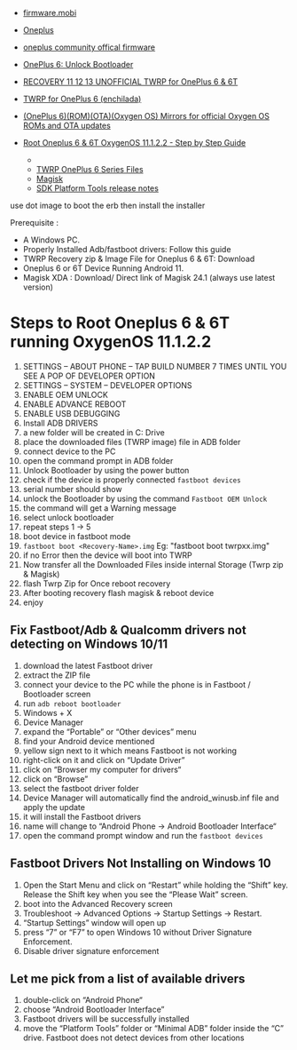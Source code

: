 
* [firmware.mobi](https://firmware.mobi/)
* [Oneplus](https://oneplus.com/)
* [oneplus community offical firmware](https://community.oneplus.com/thread/836441)
* [OnePlus 6: Unlock Bootloader](https://community.oneplus.com/thread/836005)
* [RECOVERY 11 12 13 UNOFFICIAL TWRP for OnePlus 6 & 6T](https://xdaforums.com/t/recovery-11-12-13-unofficial-twrp-for-oneplus-6-6t.4382121/)
* [TWRP for OnePlus 6 (enchilada)](https://twrp.me/oneplus/oneplus6.html)
* [(OnePlus 6)(ROM)(OTA)(Oxygen OS) Mirrors for official Oxygen OS ROMs and OTA updates](https://xdaforums.com/t/oneplus-6-rom-ota-oxygen-os-mirrors-for-official-oxygen-os-roms-and-ota-updates.3792244/)
  
* [Root Oneplus 6 & 6T OxygenOS 11.1.2.2 - Step by Step Guide](https://www.youtube.com/watch?v=FSStkSVcBRk&ab_channel=TechiBee)
  * [](https://techibee.in/root-oneplus-6-6t-running-oxygenos-11-1-2-2-step-by-step-guide/)
  * [TWRP OnePlus 6 Series Files](https://sourceforge.net/projects/oneplus-6-series/files/TWRP/)
  * [Magisk](https://github.com/topjohnwu/Magisk)
  * [SDK Platform Tools release notes](https://developer.android.com/tools/releases/platform-tools)

use dot image to boot the erb then install the installer



Prerequisite :
* A Windows PC.
* Properly Installed Adb/fastboot drivers: Follow this guide
* TWRP Recovery zip & Image File for Oneplus 6 & 6T: Download  
* Oneplus 6 or 6T Device Running Android 11.
* Magisk XDA : Download/ Direct link of Magisk 24.1 (always use latest version)

# Steps to Root Oneplus 6 & 6T running OxygenOS 11.1.2.2
1. SETTINGS – ABOUT PHONE – TAP BUILD NUMBER 7 TIMES UNTIL YOU SEE A POP OF DEVELOPER OPTION
2. SETTINGS – SYSTEM – DEVELOPER OPTIONS
3. ENABLE OEM UNLOCK
4. ENABLE ADVANCE REBOOT
5. ENABLE USB DEBUGGING
6. Install ADB DRIVERS
7. a new folder will be created in C: Drive
8. place the downloaded files (TWRP image) file in ADB folder
9. connect device to the PC
10. open the command prompt in ADB folder
11. Unlock Bootloader by using the power button
12. check if the device is properly connected `fastboot devices`
13. serial number should show
14. unlock the Bootloader by using the command `Fastboot OEM Unlock`
15. the command will get a Warning message
16. select unlock bootloader
17. repeat steps 1 -> 5
18. boot device in fastboot mode
19. `fastboot boot <Recovery-Name>.img` Eg: "fastboot boot twrpxx.img"
20. if no Error then the device will boot into TWRP
21. Now transfer all the Downloaded Files inside internal Storage (Twrp zip & Magisk)
22. flash Twrp Zip for Once reboot recovery
23. After booting recovery flash magisk & reboot device
24. enjoy



## Fix Fastboot/Adb & Qualcomm drivers not detecting on Windows 10/11
1. download the latest Fastboot driver
2. extract the ZIP file
3. connect your device to the PC while the phone is in Fastboot / Bootloader screen
4. run `adb reboot bootloader`
5. Windows + X
6. Device Manager
7. expand the “Portable” or “Other devices” menu
8. find your Android device mentioned
9. yellow sign next to it which means Fastboot is not working
10. right-click on it and click on “Update Driver”
11. click on “Browser my computer for drivers“
12. click on “Browse”
13. select the fastboot driver folder
14. Device Manager will automatically find the android_winusb.inf file and apply the update
15. it will install the Fastboot drivers
16. name will change to “Android Phone -> Android Bootloader Interface“
17.  open the command prompt window and run the `fastboot devices`

## Fastboot Drivers Not Installing on Windows 10
1. Open the Start Menu and click on “Restart” while holding the “Shift” key. Release the Shift key when you see the “Please Wait” screen.
2. boot into the Advanced Recovery screen
3. Troubleshoot -> Advanced Options -> Startup Settings -> Restart.
4. “Startup Settings” window will open up
5. press “7” or “F7” to open Windows 10 without Driver Signature Enforcement.
6. Disable driver signature enforcement

## Let me pick from a list of available drivers
1. double-click on “Android Phone“
2. choose “Android Bootloader Interface”
3. Fastboot drivers will be successfully installed
4. move the “Platform Tools” folder or “Minimal ADB” folder inside the “C” drive. Fastboot does not detect devices from other locations
